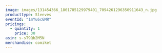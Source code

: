 ```yaml
---
image: images/131454366_1801785129979401_7094261296350911643_n.jpg
producttype: Sleeves
eventId: "1mYu6cGMR"
pricings:
  - quantity: 1
    price: 30
asin: s-sT9Qb2M5N
merchandise: comiket
---
```

